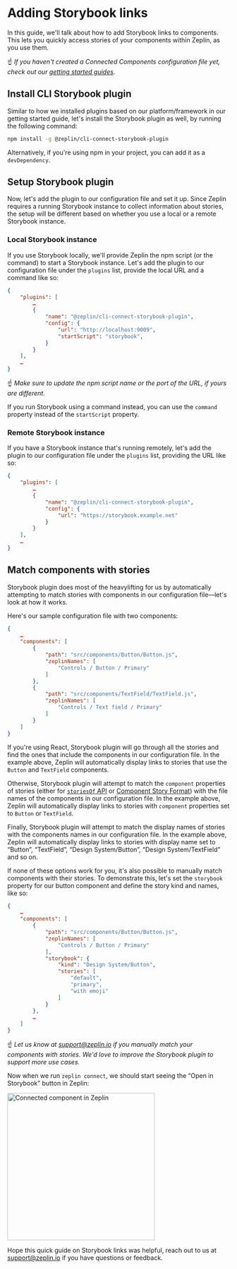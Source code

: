 # Adding Storybook links

In this guide, we'll talk about how to add Storybook links to components. This lets you quickly access stories of your components within Zeplin, as you use them.

☝️ _If you haven't created a Connected Components configuration file yet, check out our [getting started guides](/README.md#getting-started)._

## Install CLI Storybook plugin

Similar to how we installed plugins based on our platform/framework in our getting started guide, let's install the Storybook plugin as well, by running the following command:

```sh
npm install -g @zeplin/cli-connect-storybook-plugin
```

Alternatively, if you're using npm in your project, you can add it as a `devDependency`.

## Setup Storybook plugin

Now, let's add the plugin to our configuration file and set it up. Since Zeplin requires a running Storybook instance to collect information about stories, the setup will be different based on whether you use a local or a remote Storybook instance.

### Local Storybook instance

If you use Storybook locally, we'll provide Zeplin the npm script (or the command) to start a Storybook instance. Let's add the plugin to our configuration file under the `plugins` list, provide the local URL and a command like so:

```json
{
    "plugins": [
        …
        {
            "name": "@zeplin/cli-connect-storybook-plugin",
            "config": {
                "url": "http://localhost:9009",
                "startScript": "storybook",
            }
        }
    ],
    …
}
```

☝️ _Make sure to update the npm script name or the port of the URL, if yours are different._

If you run Storybook using a command instead, you can use the `command` property instead of the `startScript` property.

### Remote Storybook instance

If you have a Storybook instance that's running remotely, let's add the plugin to our configuration file under the `plugins` list, providing the URL like so:

```json
{
    "plugins": [
        …
        {
            "name": "@zeplin/cli-connect-storybook-plugin",
            "config": {
                "url": "https://storybook.example.net"
            }
        }
    ],
    …
}
```

## Match components with stories

Storybook plugin does most of the heavylifting for us by automatically attempting to match stories with components in our configuration file—let's look at how it works.

Here's our sample configuration file with two components:

```json
{
    …
    "components": [
        {
            "path": "src/components/Button/Button.js",
            "zeplinNames": [
                "Controls / Button / Primary"
            ]
        },
        {
            "path": "src/components/TextField/TextField.js",
            "zeplinNames": [
                "Controls / Text field / Primary"
            ]
        }
    ]
}
```

If you're using React, Storybook plugin will go through all the stories and find the ones that include the components in our configuration file. In the example above, Zeplin will automatically display links to stories that use the `Button` and `TextField` components.

Otherwise, Storybook plugin will attempt to match the `component` properties of stories (either for [`storiesOf` API](https://storybook.js.org/docs/formats/storiesof-api/) or [Component Story Format](https://storybook.js.org/docs/formats/component-story-format/)) with the file names of the components in our configuration file. In the example above, Zeplin will automatically display links to stories with `component` properties set to `Button` or `TextField`.

Finally, Storybook plugin will attempt to match the display names of stories with the components names in our configuration file. In the example above, Zeplin will automatically display links to stories with display name set to “Button”, “TextField”, “Design System/Button”, “Design System/TextField” and so on.

If none of these options work for you, it's also possible to manually match components with their stories. To demonstrate this, let's set the `storybook` property for our button component and define the story kind and names, like so:

```json
{
    …
    "components": [
        {
            "path": "src/components/Button/Button.js",
            "zeplinNames": [
                "Controls / Button / Primary"
            ],
            "storybook": {
                "kind": "Design System/Button",
                "stories": [
                    "default",
                    "primary",
                    "with emoji"
                ]
            }
        },
        …
    ]
}
```

☝️ _Let us know at [support@zeplin.io](mailto:support@zeplin.io) if you manually match your components with stories. We'd love to improve the Storybook plugin to support more use cases._

Now when we run `zeplin connect`, we should start seeing the “Open in Storybook” button in Zeplin:

<img src="../../img/zeplinStorybookLink.png" alt="Connected component in Zeplin" width="334" />

Hope this quick guide on Storybook links was helpful, reach out to us at [support@zeplin.io](mailto:support@zeplin.io) if you have questions or feedback.
